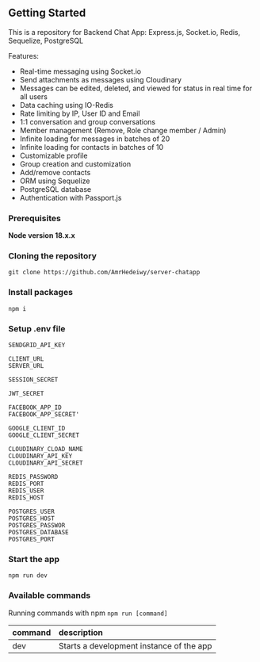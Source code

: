 ## Getting Started

This is a repository for Backend Chat App: Express.js, Socket.io, Redis, Sequelize, PostgreSQL

Features:

- Real-time messaging using Socket.io
- Send attachments as messages using Cloudinary
- Messages can be edited, deleted, and viewed for status in real time for all users
- Data caching using IO-Redis
- Rate limiting by IP, User ID and Email
- 1:1 conversation and group conversations
- Member management (Remove, Role change member / Admin)
- Infinite loading for messages in batches of 20
- Infinite loading for contacts in batches of 10
- Customizable profile
- Group creation and customization
- Add/remove contacts
- ORM using Sequelize
- PostgreSQL database
- Authentication with Passport.js

### Prerequisites

**Node version 18.x.x**

### Cloning the repository

```
git clone https://github.com/AmrHedeiwy/server-chatapp
```

### Install packages

```
npm i
```

### Setup .env file

```
SENDGRID_API_KEY

CLIENT_URL
SERVER_URL

SESSION_SECRET

JWT_SECRET

FACEBOOK_APP_ID
FACEBOOK_APP_SECRET'

GOOGLE_CLIENT_ID
GOOGLE_CLIENT_SECRET

CLOUDINARY_CLOAD_NAME
CLOUDINARY_API_KEY
CLOUDINARY_API_SECRET

REDIS_PASSWORD
REDIS_PORT
REDIS_USER
REDIS_HOST

POSTGRES_USER
POSTGRES_HOST
POSTGRES_PASSWOR
POSTGRES_DATABASE
POSTGRES_PORT
```

### Start the app

```
npm run dev
```

### Available commands

Running commands with npm `npm run [command]`

| command | description                              |
| :------ | :--------------------------------------- |
| dev     | Starts a development instance of the app |
